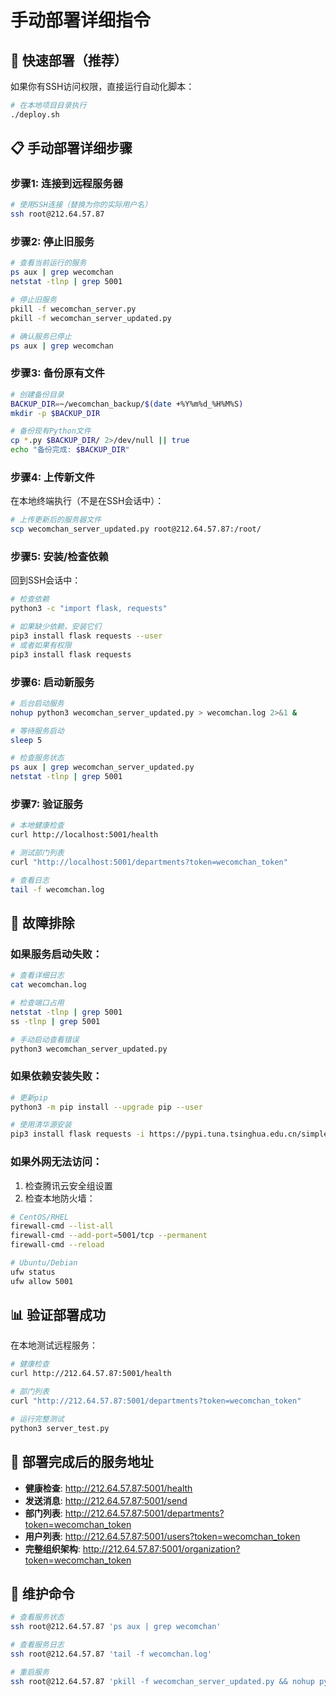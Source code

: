 # 手动部署详细指令

## 🎯 快速部署（推荐）

如果你有SSH访问权限，直接运行自动化脚本：

```bash
# 在本地项目目录执行
./deploy.sh
```

## 📋 手动部署详细步骤

### 步骤1: 连接到远程服务器
```bash
# 使用SSH连接（替换为你的实际用户名）
ssh root@212.64.57.87
```

### 步骤2: 停止旧服务
```bash
# 查看当前运行的服务
ps aux | grep wecomchan
netstat -tlnp | grep 5001

# 停止旧服务
pkill -f wecomchan_server.py
pkill -f wecomchan_server_updated.py

# 确认服务已停止
ps aux | grep wecomchan
```

### 步骤3: 备份原有文件
```bash
# 创建备份目录
BACKUP_DIR=~/wecomchan_backup/$(date +%Y%m%d_%H%M%S)
mkdir -p $BACKUP_DIR

# 备份现有Python文件
cp *.py $BACKUP_DIR/ 2>/dev/null || true
echo "备份完成: $BACKUP_DIR"
```

### 步骤4: 上传新文件
在本地终端执行（不是在SSH会话中）：
```bash
# 上传更新后的服务器文件
scp wecomchan_server_updated.py root@212.64.57.87:/root/
```

### 步骤5: 安装/检查依赖
回到SSH会话中：
```bash
# 检查依赖
python3 -c "import flask, requests"

# 如果缺少依赖，安装它们
pip3 install flask requests --user
# 或者如果有权限
pip3 install flask requests
```

### 步骤6: 启动新服务
```bash
# 后台启动服务
nohup python3 wecomchan_server_updated.py > wecomchan.log 2>&1 &

# 等待服务启动
sleep 5

# 检查服务状态
ps aux | grep wecomchan_server_updated.py
netstat -tlnp | grep 5001
```

### 步骤7: 验证服务
```bash
# 本地健康检查
curl http://localhost:5001/health

# 测试部门列表
curl "http://localhost:5001/departments?token=wecomchan_token"

# 查看日志
tail -f wecomchan.log
```

## 🔧 故障排除

### 如果服务启动失败：
```bash
# 查看详细日志
cat wecomchan.log

# 检查端口占用
netstat -tlnp | grep 5001
ss -tlnp | grep 5001

# 手动启动查看错误
python3 wecomchan_server_updated.py
```

### 如果依赖安装失败：
```bash
# 更新pip
python3 -m pip install --upgrade pip --user

# 使用清华源安装
pip3 install flask requests -i https://pypi.tuna.tsinghua.edu.cn/simple/ --user
```

### 如果外网无法访问：
1. 检查腾讯云安全组设置
2. 检查本地防火墙：
```bash
# CentOS/RHEL
firewall-cmd --list-all
firewall-cmd --add-port=5001/tcp --permanent
firewall-cmd --reload

# Ubuntu/Debian
ufw status
ufw allow 5001
```

## 📊 验证部署成功

在本地测试远程服务：
```bash
# 健康检查
curl http://212.64.57.87:5001/health

# 部门列表
curl "http://212.64.57.87:5001/departments?token=wecomchan_token"

# 运行完整测试
python3 server_test.py
```

## 🎉 部署完成后的服务地址

- **健康检查**: http://212.64.57.87:5001/health
- **发送消息**: http://212.64.57.87:5001/send
- **部门列表**: http://212.64.57.87:5001/departments?token=wecomchan_token
- **用户列表**: http://212.64.57.87:5001/users?token=wecomchan_token
- **完整组织架构**: http://212.64.57.87:5001/organization?token=wecomchan_token

## 📝 维护命令

```bash
# 查看服务状态
ssh root@212.64.57.87 'ps aux | grep wecomchan'

# 查看服务日志
ssh root@212.64.57.87 'tail -f wecomchan.log'

# 重启服务
ssh root@212.64.57.87 'pkill -f wecomchan_server_updated.py && nohup python3 wecomchan_server_updated.py > wecomchan.log 2>&1 &'
``` 